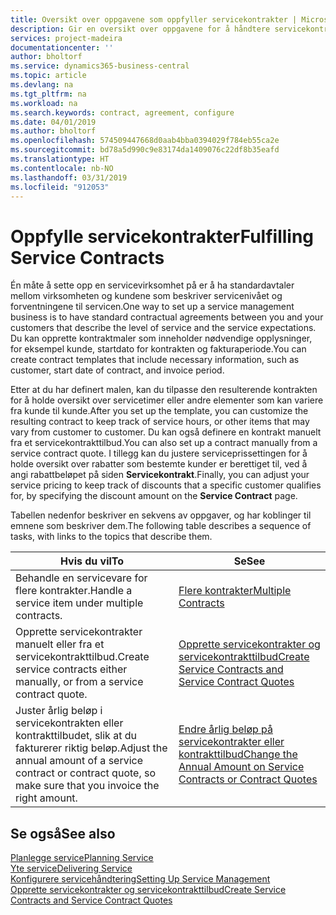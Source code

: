 ```yaml
---
title: Oversikt over oppgavene som oppfyller servicekontrakter | Microsoft-dokumentasjon
description: Gir en oversikt over oppgavene for å håndtere servicekontrakter med kunder.
services: project-madeira
documentationcenter: ''
author: bholtorf
ms.service: dynamics365-business-central
ms.topic: article
ms.devlang: na
ms.tgt_pltfrm: na
ms.workload: na
ms.search.keywords: contract, agreement, configure
ms.date: 04/01/2019
ms.author: bholtorf
ms.openlocfilehash: 574509447668d0aab4bba0394029f784eb55ca2e
ms.sourcegitcommit: bd78a5d990c9e83174da1409076c22df8b35eafd
ms.translationtype: HT
ms.contentlocale: nb-NO
ms.lasthandoff: 03/31/2019
ms.locfileid: "912053"
---
```

# <a name="fulfilling-service-contracts"></a><span data-ttu-id="01e40-103">Oppfylle servicekontrakter</span><span class="sxs-lookup"><span data-stu-id="01e40-103">Fulfilling Service Contracts</span></span> 
<span data-ttu-id="01e40-104">Én måte å sette opp en servicevirksomhet på er å ha standardavtaler mellom virksomheten og kundene som beskriver servicenivået og forventningene til servicen.</span><span class="sxs-lookup"><span data-stu-id="01e40-104">One way to set up a service management business is to have standard contractual agreements between you and your customers that describe the level of service and the service expectations.</span></span> <span data-ttu-id="01e40-105">Du kan opprette kontraktmaler som inneholder nødvendige opplysninger, for eksempel kunde, startdato for kontrakten og fakturaperiode.</span><span class="sxs-lookup"><span data-stu-id="01e40-105">You can create contract templates that include necessary information, such as customer, start date of contract, and invoice period.</span></span>  
  
<span data-ttu-id="01e40-106">Etter at du har definert malen, kan du tilpasse den resulterende kontrakten for å holde oversikt over servicetimer eller andre elementer som kan variere fra kunde til kunde.</span><span class="sxs-lookup"><span data-stu-id="01e40-106">After you set up the template, you can customize the resulting contract to keep track of service hours, or other items that may vary from customer to customer.</span></span> <span data-ttu-id="01e40-107">Du kan også definere en kontrakt manuelt fra et servicekontrakttilbud.</span><span class="sxs-lookup"><span data-stu-id="01e40-107">You can also set up a contract manually from a service contract quote.</span></span> <span data-ttu-id="01e40-108">I tillegg kan du justere serviceprissettingen for å holde oversikt over rabatter som bestemte kunder er berettiget til, ved å angi rabattbeløpet på siden **Servicekontrakt**.</span><span class="sxs-lookup"><span data-stu-id="01e40-108">Finally, you can adjust your service pricing to keep track of discounts that a specific customer qualifies for, by specifying the discount amount on the **Service Contract** page.</span></span>  

<span data-ttu-id="01e40-109">Tabellen nedenfor beskriver en sekvens av oppgaver, og har koblinger til emnene som beskriver dem.</span><span class="sxs-lookup"><span data-stu-id="01e40-109">The following table describes a sequence of tasks, with links to the topics that describe them.</span></span>   
  
|<span data-ttu-id="01e40-110">**Hvis du vil**</span><span class="sxs-lookup"><span data-stu-id="01e40-110">**To**</span></span>|<span data-ttu-id="01e40-111">**Se**</span><span class="sxs-lookup"><span data-stu-id="01e40-111">**See**</span></span>|  
|------------|-------------|  
|<span data-ttu-id="01e40-112">Behandle en servicevare for flere kontrakter.</span><span class="sxs-lookup"><span data-stu-id="01e40-112">Handle a service item under multiple contracts.</span></span> | [<span data-ttu-id="01e40-113">Flere kontrakter</span><span class="sxs-lookup"><span data-stu-id="01e40-113">Multiple Contracts</span></span>](service-multiple-contracts.md)|  
|<span data-ttu-id="01e40-114">Opprette servicekontrakter manuelt eller fra et servicekontrakttilbud.</span><span class="sxs-lookup"><span data-stu-id="01e40-114">Create service contracts either manually, or from a service contract quote.</span></span>| [<span data-ttu-id="01e40-115">Opprette servicekontrakter og servicekontrakttilbud</span><span class="sxs-lookup"><span data-stu-id="01e40-115">Create Service Contracts and Service Contract Quotes</span></span>](service-how-to-create-service-contracts-and-service-contract-quotes.md)|
|<span data-ttu-id="01e40-116">Juster årlig beløp i servicekontrakten eller kontrakttilbudet, slik at du fakturerer riktig beløp.</span><span class="sxs-lookup"><span data-stu-id="01e40-116">Adjust the annual amount of a service contract or contract quote, so make sure that you invoice the right amount.</span></span>|[<span data-ttu-id="01e40-117">Endre årlig beløp på servicekontrakter eller kontrakttilbud</span><span class="sxs-lookup"><span data-stu-id="01e40-117">Change the Annual Amount on Service Contracts or Contract Quotes</span></span>](service-how-to-change-the-annual-amount-on-service-contracts-or-contract-quotes.md)|

## <a name="see-also"></a><span data-ttu-id="01e40-118">Se også</span><span class="sxs-lookup"><span data-stu-id="01e40-118">See also</span></span>
[<span data-ttu-id="01e40-119">Planlegge service</span><span class="sxs-lookup"><span data-stu-id="01e40-119">Planning Service</span></span>](service-plan-service.md)  
[<span data-ttu-id="01e40-120">Yte service</span><span class="sxs-lookup"><span data-stu-id="01e40-120">Delivering Service</span></span>](service-deliver-service.md)  
[<span data-ttu-id="01e40-121">Konfigurere servicehåndtering</span><span class="sxs-lookup"><span data-stu-id="01e40-121">Setting Up Service Management</span></span>](service-setup-service.md)  
[<span data-ttu-id="01e40-122">Opprette servicekontrakter og servicekontrakttilbud</span><span class="sxs-lookup"><span data-stu-id="01e40-122">Create Service Contracts and Service Contract Quotes</span></span>](service-how-to-create-service-contracts-and-service-contract-quotes.md)  
